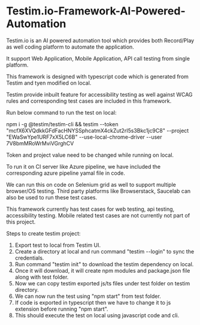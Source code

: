 # Testim.io-Framework-AI-Powered-Automation

Testim.io is an AI powered automation tool which provides both Record/Play as well coding platform to automate the application.

It support Web Application, Mobile Application, API call testing from single platform.

This framework is designed with typescript code which is generated from Testim and tyen modified on local.

Testim provide inbuilt feature for accessibility testing as well against WCAG rules and corresponding test cases are included in this framework.

Run below command to run the test on local:

npm i -g @testim/testim-cli && testim --token "mcfX6XVQdkkGFdFacHNYSSphcatmX4ckZut2rI5s3Bkc1jc9C8" --project "EWaSwYpe1URF7xX5LC6B" --use-local-chrome-driver --user 7V8bmMRoWrMviVGrghCV

Token and project value need to be changed while running on local.

To run it on CI server like Azure pipeline, we have included the corresponding azure pipeline yamal file in code.

We can run this on code on Selenium grid as well to support multiple browser/OS testing. Third party platforms like Browserstack, Saucelab can also be used to run these test cases.

This framework currently has test cases for web testing, api testing, accessibility testing. Mobile related test cases are not currently not part of this project.

Steps to create testim project:

1. Export test to local from Testim UI.
2. Create a directory at local and run command "testim --login" to sync the credentials.
3. Run command "testim init" to download the testim dependency on local.
4. Once it will download, it will create npm modules and package.json file along with test folder.
5. Now we can copy testim exported js/ts files under test folder on testim directory.
6. We can now run the test using "npm start" from test folder.
7. If code is exported in typescript then we have to change it to js extension before running "npm start".
8. This should execute the test on local using javascript code and cli.
